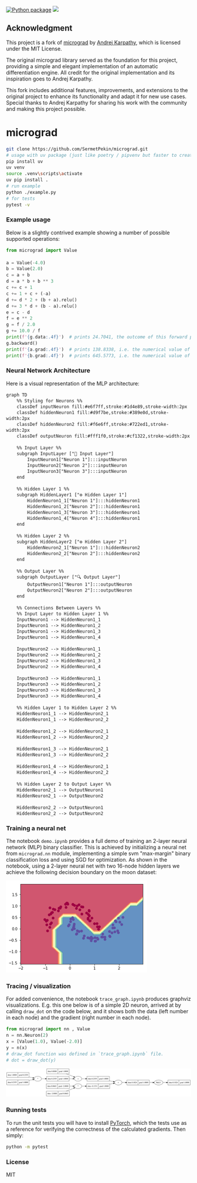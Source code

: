 [![Python package](https://github.com/SermetPekin/micrograd/actions/workflows/python-package.yml/badge.svg?1)](https://github.com/SermetPekin/micrograd/actions/workflows/python-package.yml?1)
![](https://img.shields.io/badge/python-3.10+-blue.svg)


## Acknowledgment

This project is a fork of [micrograd](https://github.com/karpathy/micrograd) by [Andrej Karpathy](https://github.com/karpathy), which is licensed under the MIT License. 

The original micrograd library served as the foundation for this project, providing a simple and elegant implementation of an automatic differentiation engine. All credit for the original implementation and its inspiration goes to Andrej Karpathy.

This fork includes additional features, improvements, and extensions to the original project to enhance its functionality and adapt it for new use cases. Special thanks to Andrej Karpathy for sharing his work with the community and making this project possible.



# micrograd
```bash 
git clone https://github.com/SermetPekin/micrograd.git
# usage with uv package (just like poetry / pipvenv but faster to create env and install dependencies)
pip install uv 
uv venv 
source .venv\scripts\activate
uv pip install . 
# run example 
python ./example.py
# for tests
pytest -v 

```

### Example usage

Below is a slightly contrived example showing a number of possible supported operations:

```python
from micrograd import Value

a = Value(-4.0)
b = Value(2.0)
c = a + b
d = a * b + b ** 3
c += c + 1
c += 1 + c + (-a)
d += d * 2 + (b + a).relu()
d += 3 * d + (b - a).relu()
e = c - d
f = e ** 2
g = f / 2.0
g += 10.0 / f
print(f'{g.data:.4f}')  # prints 24.7041, the outcome of this forward pass
g.backward()
print(f'{a.grad:.4f}')  # prints 138.8338, i.e. the numerical value of dg/da
print(f'{b.grad:.4f}')  # prints 645.5773, i.e. the numerical value of dg/db
```



### Neural Network Architecture

Here is a visual representation of the MLP architecture:
```mermaid
graph TD
    %% Styling for Neurons %%
    classDef inputNeuron fill:#e6f7ff,stroke:#1d4e89,stroke-width:2px
    classDef hiddenNeuron1 fill:#d9f7be,stroke:#389e0d,stroke-width:2px
    classDef hiddenNeuron2 fill:#f6e6ff,stroke:#722ed1,stroke-width:2px
    classDef outputNeuron fill:#fff1f0,stroke:#cf1322,stroke-width:2px

    %% Input Layer %%
    subgraph InputLayer ["🎯 Input Layer"]
        InputNeuron1["Neuron 1"]:::inputNeuron
        InputNeuron2["Neuron 2"]:::inputNeuron
        InputNeuron3["Neuron 3"]:::inputNeuron
    end

    %% Hidden Layer 1 %%
    subgraph HiddenLayer1 ["⚙️ Hidden Layer 1"]
        HiddenNeuron1_1["Neuron 1"]:::hiddenNeuron1
        HiddenNeuron1_2["Neuron 2"]:::hiddenNeuron1
        HiddenNeuron1_3["Neuron 3"]:::hiddenNeuron1
        HiddenNeuron1_4["Neuron 4"]:::hiddenNeuron1
    end

    %% Hidden Layer 2 %%
    subgraph HiddenLayer2 ["⚙️ Hidden Layer 2"]
        HiddenNeuron2_1["Neuron 1"]:::hiddenNeuron2
        HiddenNeuron2_2["Neuron 2"]:::hiddenNeuron2
    end

    %% Output Layer %%
    subgraph OutputLayer ["🔍 Output Layer"]
        OutputNeuron1["Neuron 1"]:::outputNeuron
        OutputNeuron2["Neuron 2"]:::outputNeuron
    end

    %% Connections Between Layers %%
    %% Input Layer to Hidden Layer 1 %%
    InputNeuron1 --> HiddenNeuron1_1
    InputNeuron1 --> HiddenNeuron1_2
    InputNeuron1 --> HiddenNeuron1_3
    InputNeuron1 --> HiddenNeuron1_4

    InputNeuron2 --> HiddenNeuron1_1
    InputNeuron2 --> HiddenNeuron1_2
    InputNeuron2 --> HiddenNeuron1_3
    InputNeuron2 --> HiddenNeuron1_4

    InputNeuron3 --> HiddenNeuron1_1
    InputNeuron3 --> HiddenNeuron1_2
    InputNeuron3 --> HiddenNeuron1_3
    InputNeuron3 --> HiddenNeuron1_4

    %% Hidden Layer 1 to Hidden Layer 2 %%
    HiddenNeuron1_1 --> HiddenNeuron2_1
    HiddenNeuron1_1 --> HiddenNeuron2_2

    HiddenNeuron1_2 --> HiddenNeuron2_1
    HiddenNeuron1_2 --> HiddenNeuron2_2

    HiddenNeuron1_3 --> HiddenNeuron2_1
    HiddenNeuron1_3 --> HiddenNeuron2_2

    HiddenNeuron1_4 --> HiddenNeuron2_1
    HiddenNeuron1_4 --> HiddenNeuron2_2

    %% Hidden Layer 2 to Output Layer %%
    HiddenNeuron2_1 --> OutputNeuron1
    HiddenNeuron2_1 --> OutputNeuron2

    HiddenNeuron2_2 --> OutputNeuron1
    HiddenNeuron2_2 --> OutputNeuron2
```




### Training a neural net

The notebook `demo.ipynb` provides a full demo of training an 2-layer neural network (MLP) binary classifier. This is achieved by initializing a neural net from `micrograd.nn` module, implementing a simple svm "max-margin" binary classification loss and using SGD for optimization. As shown in the notebook, using a 2-layer neural net with two 16-node hidden layers we achieve the following decision boundary on the moon dataset:

![2d neuron](images/moon_mlp.png)

### Tracing / visualization

For added convenience, the notebook `trace_graph.ipynb` produces graphviz visualizations. E.g. this one below is of a simple 2D neuron, arrived at by calling `draw_dot` on the code below, and it shows both the data (left number in each node) and the gradient (right number in each node).

```python
from micrograd import nn , Value 
n = nn.Neuron(2)
x = [Value(1.0), Value(-2.0)]
y = n(x)
# draw_dot function was defined in `trace_graph.ipynb` file. 
# dot = draw_dot(y)
```

![2d neuron](images/gout.svg)

### Running tests

To run the unit tests you will have to install [PyTorch](https://pytorch.org/), which the tests use as a reference for verifying the correctness of the calculated gradients. Then simply:

```bash
python -m pytest
```

### License

MIT

